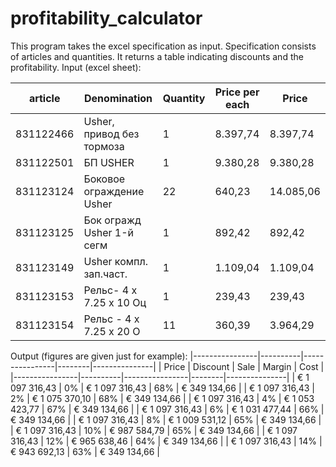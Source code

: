 # profitability_calculator
This program takes the excel specification as input. Specification consists of articles and quantities.
It returns a table indicating discounts and the profitability. 
Input (excel sheet):

| article   | Denomination              | Quantity | Price per each | Price      |
|-----------|---------------------------|----------|----------------|------------|
| 831122466 | Usher, привод без тормоза | 1        | 8.397,74       | 8.397,74   | 
| 831122501 | БП USHER                  | 1        | 9.380,28       | 9.380,28   |
| 831123124 | Боковое ограждение Usher  | 22       | 640,23         | 14.085,06  |
| 831123125 | Бок огражд Usher 1-й сегм | 1        | 892,42         | 892,42     |
| 831123149 | Usher компл. зап.част.    | 1        | 1.109,04       | 1.109,04   |
| 831123153 | Рельс- 4 x 7.25 x 10 Оц   | 1        | 239,43         | 239,43     |
| 831123154 | Рельс - 4 x 7.25 x 20 О   | 11       | 360,39         | 3.964,29   |


Output (figures are given just for example):
|----------------|----------|----------------|--------|---------------|
| Price          | Discount | Sale           | Margin | Cost          |
|----------------|----------|----------------|--------|---------------|
| € 1 097 316,43 | 0%       | € 1 097 316,43 | 68%    | € 349 134,66  |
| € 1 097 316,43 | 2%       | € 1 075 370,10 | 68%    | € 349 134,66  |
| € 1 097 316,43 | 4%       | € 1 053 423,77 | 67%    | € 349 134,66  |
| € 1 097 316,43 | 6%       | € 1 031 477,44 | 66%    | € 349 134,66  |
| € 1 097 316,43 | 8%       | € 1 009 531,12 | 65%    | € 349 134,66  |
| € 1 097 316,43 | 10%      | € 987 584,79   | 65%    | € 349 134,66  |
| € 1 097 316,43 | 12%      | € 965 638,46   | 64%    | € 349 134,66  |
| € 1 097 316,43 | 14%      | € 943 692,13   | 63%    | € 349 134,66  |

